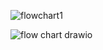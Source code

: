 ![flowchart1](https://user-images.githubusercontent.com/89793014/132535928-ad024e27-8e90-434e-a99d-53953dbfa042.jpeg)









![flow chart drawio](https://user-images.githubusercontent.com/89793014/132535625-7e96f1a9-f8ca-4e95-bd68-140aecb128b7.png)

